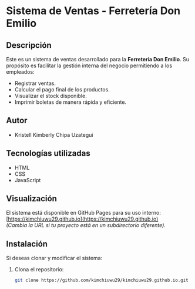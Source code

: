 # Sistema de Ventas - Ferretería Don Emilio

## Descripción
Este es un sistema de ventas desarrollado para la **Ferretería Don Emilio**. Su propósito es facilitar la gestión interna del negocio permitiendo a los empleados:

- Registrar ventas.
- Calcular el pago final de los productos.
- Visualizar el stock disponible.
- Imprimir boletas de manera rápida y eficiente.

## Autor
- Kristell Kimberly Chipa Uzategui

## Tecnologías utilizadas
- HTML
- CSS
- JavaScript

## Visualización
El sistema está disponible en GitHub Pages para su uso interno:  
[https://kimchiuwu29.github.io](https://kimchiuwu29.github.io)  
*(Cambia la URL si tu proyecto está en un subdirectorio diferente).*

## Instalación
Si deseas clonar y modificar el sistema:

1. Clona el repositorio:
   ```bash
   git clone https://github.com/kimchiuwu29/kimchiuwu29.github.io.git
